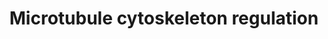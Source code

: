 ---
annotations:
- type: Pathway Ontology
  value: cell-extracellular matrix signaling pathway
authors:
- Mkutmon
- Lindarieswijk
- Eweitz
description: ''
last-edited: 2021-05-21
organisms:
- Bos taurus
redirect_from:
- /index.php/Pathway:WP3177
- /instance/WP3177
schema-jsonld:
- '@context': https://schema.org/
  '@id': https://wikipathways.github.io/pathways/WP3177.html
  '@type': Dataset
  creator:
    '@type': Organization
    name: WikiPathways
  description: ''
  keywords:
  - TPPP
  - RHO
  - MAPT
  - ROCK1
  - TAOK1
  - GSK3B
  - AKT1
  - CDC42
  - TIAM1
  - APC
  - SPRED1
  - KIF2C
  - SRC
  - STMN*
  - PRKCA
  - MAPKAPK2
  - MAPRE1
  - RhoGEF
  - TRIO
  - GNAQ
  - DVL1
  - WNT3A
  - PTEN
  - PAK1
  - MAP1B
  - CLASP1
  - CLIP1
  - MARK
  - PRKACA
  - CAMK4
  - CDK1
  - LIMK1
  - PHLDB2
  - CFL2
  - F2RL2
  - MARK2
  - EPHB2
  - DPYSL2
  - XMAP215*
  - DIAPH1
  - RAC1
  - TESK2
  - AURKB
  - PIK3CA
  - ICIS*
  - PTPRA
  - ABL1
  - PARD6A
  - STAT3
  license: CC0
  name: Microtubule cytoskeleton regulation
seo: CreativeWork
title: Microtubule cytoskeleton regulation
wpid: WP3177
---